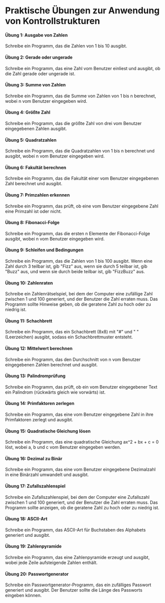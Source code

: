 # Praktische Übungen zur Anwendung von Kontrollstrukturen

#### Übung 1: Ausgabe von Zahlen
Schreibe ein Programm, das die Zahlen von 1 bis 10 ausgibt.

#### Übung 2: Gerade oder ungerade
Schreibe ein Programm, das eine Zahl vom Benutzer einliest und ausgibt, ob die Zahl gerade oder ungerade ist.

#### Übung 3: Summe von Zahlen
Schreibe ein Programm, das die Summe von Zahlen von 1 bis n berechnet, wobei n vom Benutzer eingegeben wird.

#### Übung 4: Größte Zahl
Schreibe ein Programm, das die größte Zahl von drei vom Benutzer eingegebenen Zahlen ausgibt.

#### Übung 5: Quadratzahlen
Schreibe ein Programm, das die Quadratzahlen von 1 bis n berechnet und ausgibt, wobei n vom Benutzer eingegeben wird.

#### Übung 6: Fakultät berechnen
Schreibe ein Programm, das die Fakultät einer vom Benutzer eingegebenen Zahl berechnet und ausgibt.

#### Übung 7: Primzahlen erkennen
Schreibe ein Programm, das prüft, ob eine vom Benutzer eingegebene Zahl eine Primzahl ist oder nicht.

#### Übung 8: Fibonacci-Folge
Schreibe ein Programm, das die ersten n Elemente der Fibonacci-Folge ausgibt, wobei n vom Benutzer eingegeben wird.

#### Übung 9: Schleifen und Bedingungen
Schreibe ein Programm, das die Zahlen von 1 bis 100 ausgibt. Wenn eine Zahl durch 3 teilbar ist, gib "Fizz" aus, wenn sie durch 5 teilbar ist, gib "Buzz" aus, und wenn sie durch beide teilbar ist, gib "FizzBuzz" aus.

#### Übung 10: Zahlenraten
Schreibe ein Zahlenrätselspiel, bei dem der Computer eine zufällige Zahl zwischen 1 und 100 generiert, und der Benutzer die Zahl erraten muss. Das Programm sollte Hinweise geben, ob die geratene Zahl zu hoch oder zu niedrig ist.

#### Übung 11: Schachbrett
Schreibe ein Programm, das ein Schachbrett (8x8) mit "#" und " " (Leerzeichen) ausgibt, sodass ein Schachbrettmuster entsteht.

#### Übung 12: Mittelwert berechnen
Schreibe ein Programm, das den Durchschnitt von n vom Benutzer eingegebenen Zahlen berechnet und ausgibt.

#### Übung 13: Palindromprüfung
Schreibe ein Programm, das prüft, ob ein vom Benutzer eingegebener Text ein Palindrom (rückwärts gleich wie vorwärts) ist.

#### Übung 14: Primfaktoren zerlegen
Schreibe ein Programm, das eine vom Benutzer eingegebene Zahl in ihre Primfaktoren zerlegt und ausgibt.

#### Übung 15: Quadratische Gleichung lösen
Schreibe ein Programm, das eine quadratische Gleichung ax^2 + bx + c = 0 löst, wobei a, b und c vom Benutzer eingegeben werden.

#### Übung 16: Dezimal zu Binär
Schreibe ein Programm, das eine vom Benutzer eingegebene Dezimalzahl in eine Binärzahl umwandelt und ausgibt.

#### Übung 17: Zufallszahlenspiel
Schreibe ein Zufallszahlenspiel, bei dem der Computer eine Zufallszahl zwischen 1 und 100 generiert, und der Benutzer die Zahl erraten muss. Das Programm sollte anzeigen, ob die geratene Zahl zu hoch oder zu niedrig ist.

#### Übung 18: ASCII-Art
Schreibe ein Programm, das ASCII-Art für Buchstaben des Alphabets generiert und ausgibt.

#### Übung 19: Zahlenpyramide
Schreibe ein Programm, das eine Zahlenpyramide erzeugt und ausgibt, wobei jede Zeile aufsteigende Zahlen enthält.

#### Übung 20: Passwortgenerator
Schreibe ein Passwortgenerator-Programm, das ein zufälliges Passwort generiert und ausgibt. Der Benutzer sollte die Länge des Passworts eingeben können.
